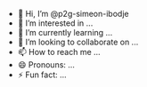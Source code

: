 - 👋 Hi, I’m @p2g-simeon-ibodje
- 👀 I’m interested in ...
- 🌱 I’m currently learning ...
- 💞️ I’m looking to collaborate on ...
- 📫 How to reach me ...
- 😄 Pronouns: ...
- ⚡ Fun fact: ...

<!---
p2g-simeon-ibodje/p2g-simeon-ibodje is a ✨ special ✨ repository because its `README.md` (this file) appears on your GitHub profile.
You can click the Preview link to take a look at your changes.
--->

